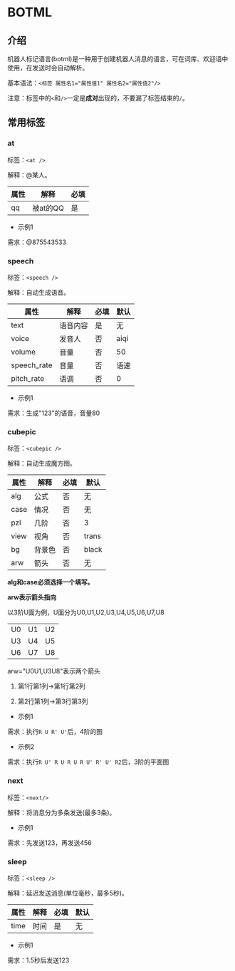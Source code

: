 # BOTML

## 介绍

机器人标记语言(botml)是一种用于创建机器人消息的语言，可在词库、欢迎语中使用，在发送时会自动解析。

基本语法：`<标签 属性名1="属性值1" 属性名2="属性值2"/>`

注意：标签中的`<`和`/>`一定是**成对**出现的，不要漏了标签结束的`/`。

## 常用标签

### at

标签：`<at />`

解释：@某人。

| 属性 | 解释 | 必填 |
|---|---|---|
| qq | 被at的QQ | 是 |

- 示例1

需求：@875543533

<Chat
:msgList="[
    {
        'msg':'.问：1答：&ltat qq=&quot875543533&quot/&gt',
        'position':'right'
    },
    {
        'msg':'已学会',
        'position':'left'
    },
    {
        'msg':'.1',
        'position':'right'
    },
    {
        'msg':'@李政',
        'position':'left'
    }
]"/>

### speech

标签：`<speech />`

解释：自动生成语音。

| 属性 | 解释 | 必填 | 默认 |
|---|---|---|---|
| text | 语音内容 | 是 | 无 |
| voice | 发音人 | 否 | aiqi |
| volume | 音量 | 否 | 50 |
| speech_rate | 音量 | 否 | 语速 |
| pitch_rate | 语调 | 否 | 0 |

- 示例1

需求：生成"123"的语音，音量80

<Chat
:msgList="[
    {
        'msg':'.问：1答：&ltspeech text=&quot123&quot volume=&quot80&quot/&gt',
        'position':'right'
    },
    {
        'msg':'已学会',
        'position':'left'
    },
    {
        'msg':'.1',
        'position':'right'
    },
    {
        'msg':'[语音](内容是123，音量是80)',
        'position':'left'
    }
]"/>

### cubepic

标签：`<cubepic />`

解释：自动生成魔方图。

| 属性 | 解释 | 必填 | 默认 |
|---|---|---|---|
| alg | 公式 | 否 | 无 |
| case | 情况 | 否 | 无 |
| pzl | 几阶 | 否 | 3 |
| view | 视角 | 否 | trans |
| bg | 背景色 | 否 | black |
| arw | 箭头 | 否 | 无 |

**alg和case必须选择一个填写。**

**arw表示箭头指向**

以3阶U面为例，U面分为U0,U1,U2,U3,U4,U5,U6,U7,U8

<table>
<tr>
<td>U0</td><td>U1</td><td>U2</td>
</tr>
<tr>
<td>U3</td><td>U4</td><td>U5</td>
</tr>
<tr>
<td>U6</td><td>U7</td><td>U8</td>
</tr>
</table>

arw="U0U1,U3U8"表示两个箭头

1. 第1行第1列->第1行第2列

2. 第2行第1列->第3行第3列


- 示例1

需求：执行`R U R' U'`后，4阶的图

<Chat
:msgList="[
    {
        'msg':'.问：1答：&ltcubepic alg=&quotR U R\' U\'&quot pzl=&quot4&quot/&gt',
        'position':'right'
    },
    {
        'msg':'已学会',
        'position':'left'
    },
    {
        'msg':'.1',
        'position':'right'
    },
    {
        'msg':'[图片]',
        'position':'left'
    }
]"/>

- 示例2

需求：执行`R U' R U R U R U' R' U' R2`后，3阶的平面图

<Chat
:msgList="[
    {
        'msg':'.问：1答：&ltcubepic alg=&quotR U\' R U R U R U\' R\' U\' R2&quot view=&quotplan&quot/&gt',
        'position':'right'
    },
    {
        'msg':'已学会',
        'position':'left'
    },
    {
        'msg':'.1',
        'position':'right'
    },
    {
        'msg':'[图片]',
        'position':'left'
    }
]"/>

### next

标签：`<next/>`

解释：将消息分为多条发送(最多3条)。

- 示例1

需求：先发送123，再发送456

<Chat
:msgList="[
    {
        'msg':'.问：1答：123&ltnext/&gt456',
        'position':'right'
    },
    {
        'msg':'已学会',
        'position':'left'
    },
    {
        'msg':'.1',
        'position':'right'
    },
    {
        'msg':'123',
        'position':'left'
    },
    {
        'msg':'456',
        'position':'left'
    }
]"/>

### sleep

标签：`<sleep />`

解释：延迟发送消息(单位毫秒，最多5秒)。

| 属性 | 解释 | 必填 | 默认 |
|---|---|---|---|
| time | 时间 | 是 | 无 |

- 示例1

需求：1.5秒后发送123

<Chat
:msgList="[
    {
        'msg':'.问：1答：&ltsleep time=&quot1500&quot/&gt123',
        'position':'right'
    },
    {
        'msg':'已学会',
        'position':'left'
    },
    {
        'msg':'.1',
        'position':'right'
    },
    {
        'msg':'(这里等了1.5秒)',
        'position':'left'
    },
    {
        'msg':'123',
        'position':'left'
    },
]"/>
